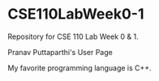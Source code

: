 # CSE110LabWeek0-1
Repository for CSE 110 Lab Week 0 &amp; 1.

Pranav Puttaparthi's User Page

My favorite programming language is C++.